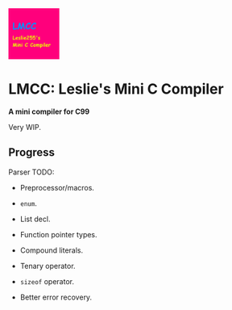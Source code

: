 <img src="lmcc_logo.png" width="20%">

# LMCC: Leslie's Mini C Compiler

**A mini compiler for C99**

Very WIP.

## Progress

Parser TODO:
- Preprocessor/macros.
- `enum`.
- List decl.
- Function pointer types.
- Compound literals.
- Tenary operator.
- `sizeof` operator.

- Better error recovery.
